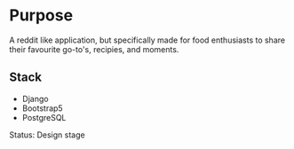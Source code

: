 # Purpose
A reddit like application, but specifically made for food enthusiasts to share their favourite go-to's, recipies, and moments. 

## Stack  
<ul>
 <li>Django</li>
 <li>Bootstrap5</li>
 <li>PostgreSQL</li>
</ul>
 
 
 
Status: Design stage
